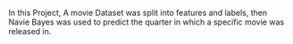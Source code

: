 In this Project, A movie Dataset was split into features and labels, then Navie Bayes was used to predict the quarter in which a specific movie was released in.
